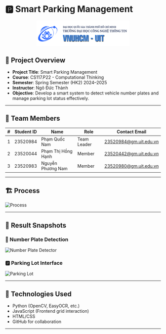 # 🅿️ Smart Parking Management

<p align="center">
  <a href="https://www.uit.edu.vn/" title="University of Information Technology">
    <img src="./assets/img1.png" alt="University of Information Technology" width="300">
  </a>
</p>

## 📝 Project Overview

- **Project Title**: Smart Parking Management  
- **Course**: CS117.P22 - Computational Thinking  
- **Semester**: Spring Semester (HK2) 2024–2025  
- **Instructor**: Ngô Đức Thành  
- **Objective**: Develop a smart system to detect vehicle number plates and manage parking lot status effectively.

---

## 👥 Team Members

| #  | Student ID | Name               | Role         | Contact Email                 |
|----|------------|--------------------|--------------|-------------------------------|
| 1  | 23520984   | Phạm Quốc Nam      | Team Leader  | 23520984@gm.uit.edu.vn        |
| 2  | 23520044   | Phạm Thị Hồng Hạnh | Member       | 23520442@gm.uit.edu.vn        |
| 3  | 23520983   | Nguyễn Phương Nam  | Member       | 23520980@gm.uit.edu.vn        |

---

## 🏗 Process

![Process](https://github.com/user-attachments/assets/b5029dba-c4a8-42f5-8126-52363d3c1d84)

---

## 📸 Result Snapshots

### 📍 Number Plate Detection  
![Number Plate Detector](https://github.com/user-attachments/assets/9babfbec-7140-48c2-ab51-302809addda5)

### 🅿️ Parking Lot Interface  
![Parking Lot](https://github.com/user-attachments/assets/00ed07dd-cc82-443d-8773-90c816a3d757)

---

## 🔧 Technologies Used

- Python (OpenCV, EasyOCR, etc.)
- JavaScript (Frontend grid interaction)
- HTML/CSS
- GitHub for collaboration

---
